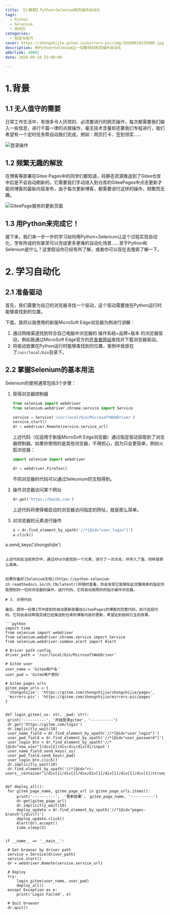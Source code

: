 ```yaml
---
title: 【小教程】Python+Selenium网页操作自动化
tags:
  - Python
  - Selenium
  - 自动化
categories:
  - 经验与技巧
cover: https://zhongshijie.gitee.io/mirrors-pic/img/20200919235000.jpg
description: 用Python+Selenium让一切繁琐的网页操作自动化
abbrlink: 40001
date: 2020-09-19 23:00:00

---
```


# 1.背景

## 1.1 无人值守的需要

日常工作生活中，有很多令人厌烦的、必须要进行的网页操作，每次都需要我们输入一些信息，进行千篇一律的点按操作，毫无技术含量却还要我们专程进行，我们希望有一个定时任务帮自动我们完成，例如：网页打卡、签到领奖……

![登录操作](https://zhongshijie.gitee.io/mirrors-pic/img/20200919204534.png)

## 1.2 频繁无趣的解放

在博客等部署在Gitee Pages中的同学们都知道，将静态资源推送到了Gitee仓库中后是不会自动刷新的，它需要我们手动进入到仓库的GiteePages中点击更新才能将博客的最新内容发布，由于每次更新博客，都需要进行这样的操作，频繁而无趣。

![GiteePage服务的更新页面](https://zhongshijie.gitee.io/mirrors-pic/img/20200919204533.png)

## 1.3 用Python来完成它！

接下来，我们来一步一步的学习如何用Python+Selenium让这个过程实现自动化，学有所成的你甚至可以完成更多更难的自动化场景……至于Python和Selenium是什么？这里假设你已经有所了解，或者你可以现在去搜索了解一下。

# 2. 学习自动化

## 2.1 准备驱动

首先，我们需要为自己的浏览器寻找一个驱动，这个驱动需要放在Python运行时能够查找到的位置。

下面，我将以我使用的新版MicroSoft Edge浏览器为例进行讲解：

1. 通过网络渠道找到符合自己电脑中浏览器的 操作系统+品牌+版本 的浏览器驱动，例如我通过MicroSoft Edge官方的[开发者网站](https://developer.microsoft.com/en-us/microsoft-edge/tools/webdriver/)查找并下载浏览器驱动。
2. 将驱动放置在Python运行时能够查找到的位置，案例中我放在了`/usr/local/bin`目录下。

## 2.2 掌握Selenium的基本用法

Selenium的使用通常包括3个步骤：

1. 获得浏览器控制器

   ```python
   from selenium import webdriver
   from selenium.webdriver.chrome.service import Service
   
   service = Service('/usr/local/bin/MicrosoftWebDriver')
   service.start()
   dr = webdriver.Remote(service.service_url)
   ```

   上述代码（仅适用于新版MicroSoft Edge浏览器）通过指定驱动获取到了浏览器控制器。如果你使用的是其他浏览器，不用担心，因为只会更简单，例如火狐浏览器：

   ```python
   import selenium import webdriver
   
   dr = webdriver.Firefox()
   ```

   不同浏览器的代码可以通过Seleunium的文档得到。

2. 操作浏览器访问某个网址

   ```python
   dr.get('https://baidu.com')
   ```

   上述代码将使得被启动的浏览器访问指定的网址，就是那么简单。

3. 对浏览器的元素进行操作

   ```python
   a = dr.find_element_by_xpath('//*[@id="user_login"]')
   a.click()
a.send_keys('zhongshijie')
   ```
   
   上述代码在当前网页中，通过XPath查找到一个元素，进行了一次点击，并传入了值，同样是那么简单。
   

如果你备好[Selenium文档](https://python-selenium-zh.readthedocs.io/zh_CN/latest/)并随时查看，你会发现它能够如此优雅简单的指定你能想到的一切对浏览器的操作，运行代码，它将自动按照你的指示操作浏览器。

# 3. 示例代码

最后，提供一份第1节中提到的自动更新部署在GiteePages的博客的完整代码，执行这段代码，它将会自动帮我完成已经推送到仓库的博客内容的更新，希望达到抛砖引玉的效果。

```python
import time
from selenium import webdriver
from selenium.webdriver.chrome.service import Service
from selenium.webdriver.common.alert import Alert

# Driver path config
driver_path = '/usr/local/bin/MicrosoftWebDriver'

# Gitee user
user_name = 'Gitee用户名'
user_pwd = 'Gitee用户密码'

# Gitee pages urls
gitee_page_urls = {
    'zhongshijie': 'https://gitee.com/zhongshijie/zhongshijie/pages',
    'mirrors-pic': 'https://gitee.com/zhongshijie/mirrors-pic/pages'
}


def login_gitee(_us: str, _pwd: str):
    print('----------', '开始登录gitee', '----------')
    dr.get('https://gitee.com/login')
    dr.implicitly_wait(10)
    user_name_field = dr.find_element_by_xpath('//*[@id="user_login"]')
    user_pwd_field = dr.find_element_by_xpath('//*[@id="user_password"]')
    user_login_btn = dr.find_element_by_xpath('//*[@id="new_user"]/div[2]/div/div/div[4]/input')
    user_name_field.send_keys(_us)
    user_pwd_field.send_keys(_pwd)
    user_login_btn.click()
    dr.implicitly_wait(10)
    dr.find_element_by_xpath('//*[@id="rc-users__container"]/div[1]/div[2]/div/div[1]/div[1]/div[1]/div[1]/strong/a')


def deploy_all():
    for gitee_page_name, gitee_page_url in gitee_page_urls.items():
        print('----------',  '更新部署'， gitee_page_name, '----------')
        dr.get(gitee_page_url)
        dr.implicitly_wait(10)
        deploy_update = dr.find_element_by_xpath('//*[@id="pages-branch"]/div[7]')
        deploy_update.click()
        Alert(dr).accept()
        time.sleep(3)


if __name__ == '__main__':
    
    # Get browser by driver path
    service = Service(driver_path)
    service.start()
    dr = webdriver.Remote(service.service_url)

    # Deploy
    try:
        login_gitee(user_name, user_pwd)
        deploy_all()
    except Exception as e:
        print('Login Failed', e)

    # Quit browser
    dr.quit()

```

